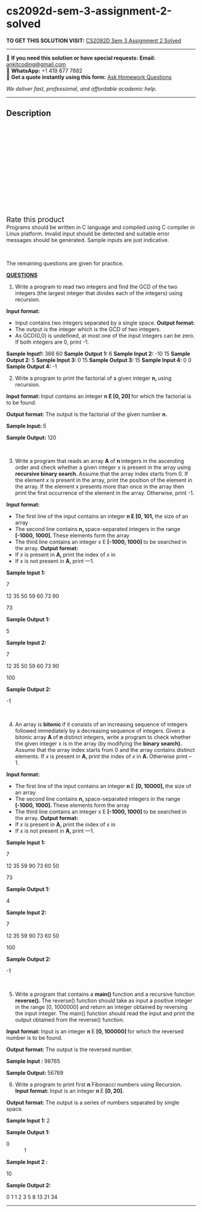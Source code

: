 # cs2092d-sem-3-assignment-2-solved
**TO GET THIS SOLUTION VISIT:** [CS2092D Sem 3 Assignment 2 Solved](https://www.ankitcodinghub.com/product/cs2092d-assignment-2-solved-2/)


---

📩 **If you need this solution or have special requests:** **Email:** ankitcoding@gmail.com  
📱 **WhatsApp:** +1 419 877 7882  
📄 **Get a quote instantly using this form:** [Ask Homework Questions](https://www.ankitcodinghub.com/services/ask-homework-questions/)

*We deliver fast, professional, and affordable academic help.*

---

<h2>Description</h2>



<div class="kk-star-ratings kksr-auto kksr-align-center kksr-valign-top" data-payload="{&quot;align&quot;:&quot;center&quot;,&quot;id&quot;:&quot;97441&quot;,&quot;slug&quot;:&quot;default&quot;,&quot;valign&quot;:&quot;top&quot;,&quot;ignore&quot;:&quot;&quot;,&quot;reference&quot;:&quot;auto&quot;,&quot;class&quot;:&quot;&quot;,&quot;count&quot;:&quot;0&quot;,&quot;legendonly&quot;:&quot;&quot;,&quot;readonly&quot;:&quot;&quot;,&quot;score&quot;:&quot;0&quot;,&quot;starsonly&quot;:&quot;&quot;,&quot;best&quot;:&quot;5&quot;,&quot;gap&quot;:&quot;4&quot;,&quot;greet&quot;:&quot;Rate this product&quot;,&quot;legend&quot;:&quot;0\/5 - (0 votes)&quot;,&quot;size&quot;:&quot;24&quot;,&quot;title&quot;:&quot;CS2092D Sem 3 Assignment 2 Solved&quot;,&quot;width&quot;:&quot;0&quot;,&quot;_legend&quot;:&quot;{score}\/{best} - ({count} {votes})&quot;,&quot;font_factor&quot;:&quot;1.25&quot;}">

<div class="kksr-stars">

<div class="kksr-stars-inactive">
            <div class="kksr-star" data-star="1" style="padding-right: 4px">


<div class="kksr-icon" style="width: 24px; height: 24px;"></div>
        </div>
            <div class="kksr-star" data-star="2" style="padding-right: 4px">


<div class="kksr-icon" style="width: 24px; height: 24px;"></div>
        </div>
            <div class="kksr-star" data-star="3" style="padding-right: 4px">


<div class="kksr-icon" style="width: 24px; height: 24px;"></div>
        </div>
            <div class="kksr-star" data-star="4" style="padding-right: 4px">


<div class="kksr-icon" style="width: 24px; height: 24px;"></div>
        </div>
            <div class="kksr-star" data-star="5" style="padding-right: 4px">


<div class="kksr-icon" style="width: 24px; height: 24px;"></div>
        </div>
    </div>

<div class="kksr-stars-active" style="width: 0px;">
            <div class="kksr-star" style="padding-right: 4px">


<div class="kksr-icon" style="width: 24px; height: 24px;"></div>
        </div>
            <div class="kksr-star" style="padding-right: 4px">


<div class="kksr-icon" style="width: 24px; height: 24px;"></div>
        </div>
            <div class="kksr-star" style="padding-right: 4px">


<div class="kksr-icon" style="width: 24px; height: 24px;"></div>
        </div>
            <div class="kksr-star" style="padding-right: 4px">


<div class="kksr-icon" style="width: 24px; height: 24px;"></div>
        </div>
            <div class="kksr-star" style="padding-right: 4px">


<div class="kksr-icon" style="width: 24px; height: 24px;"></div>
        </div>
    </div>
</div>


<div class="kksr-legend" style="font-size: 19.2px;">
            <span class="kksr-muted">Rate this product</span>
    </div>
    </div>
Programs should be written in C language and compiled using C compiler in Linux platform. Invalid input should be detected and suitable error messages should be generated. Sample inputs are just indicative.

&nbsp;

The remaining questions are given for practice.

<strong><u>QUESTIONS </u></strong>

<ol>
<li>Write a program to read two integers and find the GCD of the two integers (the largest integer that divides each of the integers) using recursion.</li>
</ol>
<strong>Input format:</strong>

<ul>
<li>Input contains two integers separated by a single space. <strong>Output format:</strong></li>
<li>The output is the integer which is the GCD of two integers.</li>
<li>As GCD(0,0) is undefined, at most one of the input integers can be zero. If both integers are 0, print -1.</li>
</ul>
<strong>Sample Input!: </strong>366 60 <strong>Sample Output 1: </strong>6 <strong>Sample Input 2: </strong>-10 15 <strong>Sample Output 2: </strong>5 <strong>Sample Input 3: </strong>0 15 <strong>Sample Output 3: </strong>15 <strong>Sample Input 4: </strong>0 0 <strong>Sample Output 4: </strong>-1

<ol start="2">
<li>Write a program to print the factorial of a given integer <strong>n, </strong>using recursion.</li>
</ol>
<strong>Input format: </strong>Input contains an integer <strong>n E [0, 20] </strong>for which the factorial is to be found.

<strong>Output format: </strong>The output is the factorial of the given number <strong>n.</strong>

<strong>Sample Input: </strong>5

<strong>Sample Output: </strong>120

&nbsp;

<ol start="3">
<li>Write a program that reads an array <strong>A </strong>of <strong>n </strong>integers in the ascending order and check whether a given integer x is present in the array using <strong>recursive binary search. </strong>Assume that the array index starts from 0. If the element <em>x </em>is present in the array, print the position of the element in the array. If the element x presents more than once in the array then print the first occurrence of the element in the array. Otherwise, print -1.</li>
</ol>
<strong>Input format:</strong>

<ul>
<li>The first line of the input contains an integer <strong>n E [0, 101, </strong>the size of an array</li>
<li>The second line contains <strong>n, </strong>space-separated integers in the range <strong>[-1000, 1000]. </strong>These elements form the array</li>
<li>The third line contains an integer x E <strong>[-1000, 1000] </strong>to be searched in the array. <strong>Output format:</strong></li>
<li>If <em>x </em>is present in <strong>A, </strong>print the index of <em>x </em>in</li>
<li>If <em>x </em>is not present in <strong>A, </strong>print —1.</li>
</ul>
<strong>Sample Input 1:</strong>

7

12 35 50 59 60 73 90

73

<strong>Sample Output 1:</strong>

5

<strong>Sample Input 2:</strong>

7

12 35 50 59 60 73 90

100

<strong>Sample Output 2:</strong>

-1

&nbsp;

<ol start="4">
<li>An array is <strong>bitonic </strong>if it consists of an increasing sequence of integers followed immediately by a decreasing sequence of integers. Given a bitonic array <strong>A </strong>of <strong>n </strong>distinct integers, write a program to check whether the given integer x is in the array (by modifying the <strong>binary search). </strong>Assume that the array index starts from 0 and the array contains distinct elements. If <em>x </em>is present in <strong>A, </strong>print the index of <em>x </em>in <strong>A. </strong>Otherwise print – 1.</li>
</ol>
<strong>Input format:</strong>

<ul>
<li>The first line of the input contains an integer <strong>n </strong>E <strong>[0, 10000], </strong>the size of an array</li>
<li>The second line contains <strong>n, </strong>space-separated integers in the range <strong>[-1000, 1000]. </strong>These elements form the array</li>
<li>The third line contains an integer x E <strong>[-1000, 1000] </strong>to be searched in the array. <strong>Output format:</strong></li>
<li>If <em>x </em>is present in <strong>A, </strong>print the index of <em>x </em>in</li>
<li>If <em>x </em>is not present in <strong>A, </strong>print —1.</li>
</ul>
<strong>Sample Input 1:</strong>

7

12 35 59 90 73 60 50

73

<strong>Sample Output 1:</strong>

4

<strong>Sample Input 2:</strong>

7

12 35 59 90 73 60 50

100

<strong>Sample Output 2:</strong>

-1

&nbsp;

<ol start="5">
<li>Write a program that contains a <strong>main() </strong>function and a recursive function <strong>reverse(). </strong>The reverse() function should take as input a positive integer in the range [0, 1000000] and return an integer obtained by reversing the input integer. The main() function should read the input and print the output obtained from the reverse() function.</li>
</ol>
<strong>Input format: </strong>Input is an integer <strong>n </strong>E <strong>[0, 100000] </strong>for which the reversed number is to be found.

<strong>Output format: </strong>The output is the reversed number.

<strong>Sample Input : </strong>98765

<strong>Sample Output: </strong>56789

<ol start="6">
<li>Write a program to print first <strong>n </strong>Fibonacci numbers using Recursion. <strong>Input format: </strong>Input is an integer <strong>n </strong>E <strong>[0, 20].</strong></li>
</ol>
<strong>Output format: </strong>The output is a series of numbers separated by single space.

<strong>Sample Input 1: </strong>2

<strong>Sample Output 1:</strong>

0&nbsp;&nbsp;&nbsp;&nbsp;&nbsp;&nbsp;&nbsp;&nbsp;&nbsp;&nbsp;&nbsp;&nbsp;&nbsp;&nbsp;&nbsp;&nbsp;&nbsp;&nbsp;&nbsp;&nbsp;&nbsp;&nbsp;&nbsp;&nbsp;&nbsp;&nbsp;&nbsp;&nbsp;&nbsp;&nbsp;&nbsp;&nbsp;&nbsp;&nbsp;&nbsp;&nbsp;&nbsp;&nbsp;&nbsp;&nbsp;&nbsp;&nbsp;&nbsp;&nbsp;&nbsp;&nbsp;&nbsp;&nbsp;&nbsp;&nbsp;&nbsp;&nbsp;&nbsp;&nbsp;&nbsp;&nbsp;&nbsp;&nbsp;&nbsp;&nbsp;&nbsp;&nbsp;&nbsp;&nbsp;&nbsp;&nbsp;&nbsp;&nbsp;&nbsp;&nbsp;&nbsp;&nbsp;&nbsp;&nbsp;&nbsp;&nbsp;&nbsp;&nbsp;&nbsp;&nbsp;&nbsp;&nbsp;&nbsp;&nbsp;&nbsp;&nbsp;&nbsp;&nbsp;&nbsp;&nbsp;&nbsp;&nbsp;&nbsp;&nbsp;&nbsp;&nbsp;&nbsp;&nbsp;&nbsp;&nbsp;&nbsp;&nbsp;&nbsp;&nbsp;&nbsp;&nbsp;&nbsp;&nbsp;&nbsp;&nbsp;&nbsp;&nbsp;&nbsp;&nbsp;&nbsp;&nbsp;&nbsp;&nbsp;&nbsp;&nbsp;&nbsp;&nbsp;&nbsp;&nbsp;&nbsp;&nbsp;&nbsp;&nbsp;&nbsp;&nbsp;&nbsp;&nbsp;&nbsp;&nbsp;&nbsp;&nbsp; 1

<strong>Sample Input 2 :</strong>

10

<strong>Sample Output 2:</strong>

0 1 1 2 3 5 8 13 21 34

*****************************************

